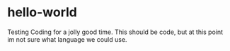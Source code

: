 # hello-world
Testing
Coding for a jolly good time.
This should be code, but at this point im not sure what language we could use.
